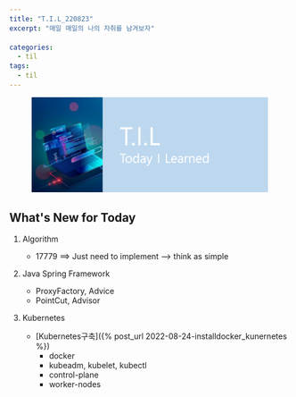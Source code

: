 ```yaml
---
title: "T.I.L_220823"
excerpt: "매일 매일의 나의 자취를 남겨보자"

categories:
  - til
tags:
  - til
---
```

<figure>
    <img src="/assets/images/til_image.png">
</figure>

## What's New for Today   
1. Algorithm
    - 17779 ==> Just need to implement --> think as simple

2. Java Spring Framework
    - ProxyFactory, Advice
    - PointCut, Advisor
     
3. Kubernetes 
    - [Kubernetes구축]({% post_url 2022-08-24-installdocker_kunernetes %})
        - docker
        - kubeadm, kubelet, kubectl
        - control-plane
        - worker-nodes





  




